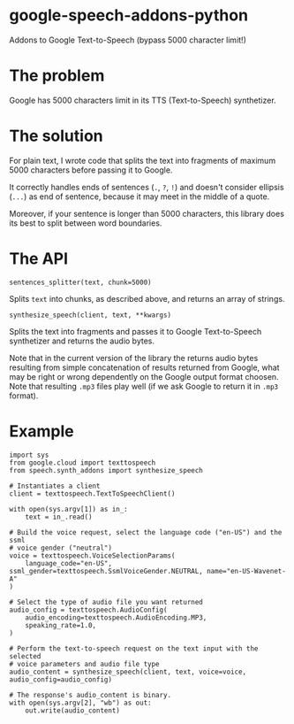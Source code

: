 # google-speech-addons-python
Addons to Google Text-to-Speech (bypass 5000 character limit!)

# The problem

Google has 5000 characters limit in its TTS (Text-to-Speech) synthetizer.

# The solution

For plain text, I wrote code that splits the text into fragments of maximum
5000 characters before passing it to Google.

It correctly handles ends of sentences (`.`, `?`, `!`) and doesn't consider
ellipsis (`...`) as end of sentence, because it may meet in the middle of a quote.

Moreover, if your sentence is longer than 5000 characters, this library does its
best to split between word boundaries.

# The API

`sentences_splitter(text, chunk=5000)`

Splits `text` into chunks, as described above, and returns an array of strings.

`synthesize_speech(client, text, **kwargs)`

Splits the text into fragments and passes it to Google Text-to-Speech synthetizer
and returns the audio bytes.

Note that in the current version of the library the returns audio bytes resulting
from simple concatenation of results returned from Google, what may be right or wrong
dependently on the Google output format choosen. Note that resulting `.mp3` files play
well (if we ask Google to return it in `.mp3` format).

# Example

```
import sys
from google.cloud import texttospeech
from speech.synth_addons import synthesize_speech

# Instantiates a client
client = texttospeech.TextToSpeechClient()

with open(sys.argv[1]) as in_:
    text = in_.read()

# Build the voice request, select the language code ("en-US") and the ssml
# voice gender ("neutral")
voice = texttospeech.VoiceSelectionParams(
    language_code="en-US", ssml_gender=texttospeech.SsmlVoiceGender.NEUTRAL, name="en-US-Wavenet-A"
)

# Select the type of audio file you want returned
audio_config = texttospeech.AudioConfig(
    audio_encoding=texttospeech.AudioEncoding.MP3,
    speaking_rate=1.0,
)

# Perform the text-to-speech request on the text input with the selected
# voice parameters and audio file type
audio_content = synthesize_speech(client, text, voice=voice, audio_config=audio_config)

# The response's audio_content is binary.
with open(sys.argv[2], "wb") as out:
    out.write(audio_content)
```

